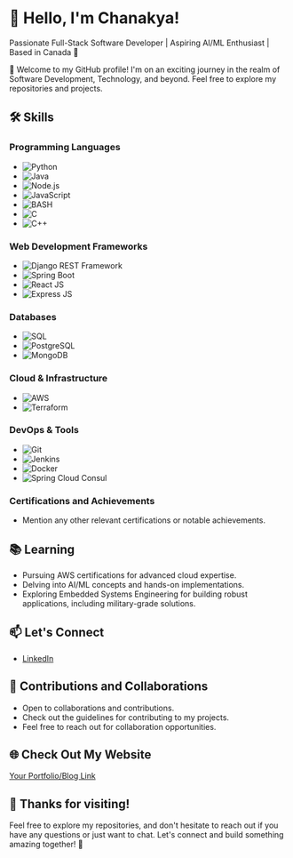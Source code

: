 # 👋 Hello, I'm Chanakya!

Passionate Full-Stack Software Developer | Aspiring AI/ML Enthusiast | Based in Canada 🍁

🚀 Welcome to my GitHub profile! I'm on an exciting journey in the realm of Software Development, Technology, and beyond. Feel free to explore my repositories and projects.

## 🛠️ Skills

### Programming Languages
- ![Python](https://img.shields.io/badge/-Python-blue?style=flat-square&logo=python&logoColor=white)
- ![Java](https://img.shields.io/badge/-Java-red?style=flat-square&logo=java&logoColor=white)
- ![Node.js](https://img.shields.io/badge/-Node.js-green?style=flat-square&logo=node.js&logoColor=white)
- ![JavaScript](https://img.shields.io/badge/-JavaScript-yellow?style=flat-square&logo=javascript&logoColor=white)
- ![BASH](https://img.shields.io/badge/-BASH-lightgrey?style=flat-square&logo=gnu-bash&logoColor=white)
- ![C](https://img.shields.io/badge/-C-darkblue?style=flat-square&logo=c&logoColor=white)
- ![C++](https://img.shields.io/badge/-C++-purple?style=flat-square&logo=c%2B%2B&logoColor=white)

### Web Development Frameworks
- ![Django REST Framework](https://img.shields.io/badge/-Django%20REST%20Framework-green?style=flat-square&logo=django&logoColor=white)
- ![Spring Boot](https://img.shields.io/badge/-Spring%20Boot-blue?style=flat-square&logo=spring&logoColor=white)
- ![React JS](https://img.shields.io/badge/-React%20JS-blue?style=flat-square&logo=react&logoColor=white)
- ![Express JS](https://img.shields.io/badge/-Express%20JS-lightgrey?style=flat-square&logo=express&logoColor=white)

### Databases
- ![SQL](https://img.shields.io/badge/-SQL-orange?style=flat-square&logo=sql&logoColor=white)
- ![PostgreSQL](https://img.shields.io/badge/-PostgreSQL-blue?style=flat-square&logo=postgresql&logoColor=white)
- ![MongoDB](https://img.shields.io/badge/-MongoDB-green?style=flat-square&logo=mongodb&logoColor=white)

### Cloud & Infrastructure
- ![AWS](https://img.shields.io/badge/-AWS-orange?style=flat-square&logo=amazon-aws&logoColor=white)
- ![Terraform](https://img.shields.io/badge/-Terraform-blueviolet?style=flat-square&logo=terraform&logoColor=white)

### DevOps & Tools
- ![Git](https://img.shields.io/badge/-Git-black?style=flat-square&logo=git&logoColor=white)
- ![Jenkins](https://img.shields.io/badge/-Jenkins-red?style=flat-square&logo=jenkins&logoColor=white)
- ![Docker](https://img.shields.io/badge/-Docker-blue?style=flat-square&logo=docker&logoColor=white)
- ![Spring Cloud Consul](https://img.shields.io/badge/-Spring%20Cloud%20Consul-yellowgreen?style=flat-square&logo=spring&logoColor=white)

### Certifications and Achievements
- Mention any other relevant certifications or notable achievements.

## 📚 Learning

- Pursuing AWS certifications for advanced cloud expertise.
- Delving into AI/ML concepts and hands-on implementations.
- Exploring Embedded Systems Engineering for building robust applications, including military-grade solutions.

## 📫 Let's Connect

- [LinkedIn](https://www.linkedin.com/in/chanakyadeveloper/)

## 🤝 Contributions and Collaborations

- Open to collaborations and contributions.
- Check out the guidelines for contributing to my projects.
- Feel free to reach out for collaboration opportunities.

## 🌐 Check Out My Website

[Your Portfolio/Blog Link](link_to_your_portfolio)

## 🎉 Thanks for visiting!

Feel free to explore my repositories, and don't hesitate to reach out if you have any questions or just want to chat. Let's connect and build something amazing together! 🚀
